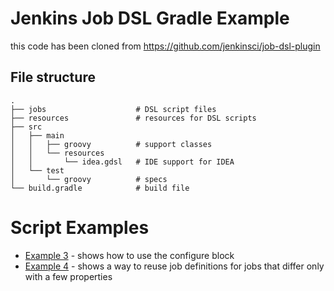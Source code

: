 # Jenkins Job DSL Gradle Example 

this code has been cloned from https://github.com/jenkinsci/job-dsl-plugin

## File structure

    .
    ├── jobs                    # DSL script files
    ├── resources               # resources for DSL scripts
    ├── src
    │   ├── main
    │   │   ├── groovy          # support classes
    │   │   └── resources
    │   │       └── idea.gdsl   # IDE support for IDEA
    │   └── test
    │       └── groovy          # specs
    └── build.gradle            # build file

# Script Examples

* [Example 3](jobs/example3Jobs.groovy) - shows how to use the configure block
* [Example 4](jobs/example4Jobs.groovy) - shows a way to reuse job definitions for jobs that differ only with a few properties

